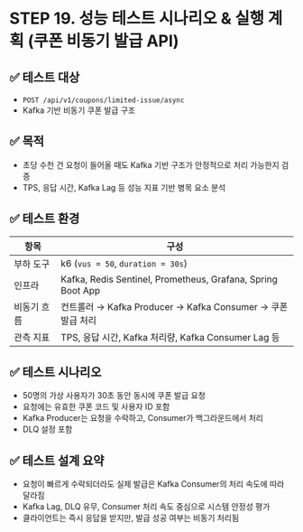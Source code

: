 # STEP 19. 성능 테스트 시나리오 & 실행 계획 (쿠폰 비동기 발급 API)

## ✅ 테스트 대상

- `POST /api/v1/coupons/limited-issue/async`
- Kafka 기반 비동기 쿠폰 발급 구조

## ✅ 목적

- 초당 수천 건 요청이 들어올 때도 Kafka 기반 구조가 안정적으로 처리 가능한지 검증
- TPS, 응답 시간, Kafka Lag 등 성능 지표 기반 병목 요소 분석

## ✅ 테스트 환경

| 항목 | 구성 |
|------|------|
| 부하 도구 | k6 (`vus = 50`, `duration = 30s`) |
| 인프라 | Kafka, Redis Sentinel, Prometheus, Grafana, Spring Boot App |
| 비동기 흐름 | 컨트롤러 → Kafka Producer → Kafka Consumer → 쿠폰 발급 처리 |
| 관측 지표 | TPS, 응답 시간, Kafka 처리량, Kafka Consumer Lag 등 |

## ✅ 테스트 시나리오

- 50명의 가상 사용자가 30초 동안 동시에 쿠폰 발급 요청
- 요청에는 유효한 쿠폰 코드 및 사용자 ID 포함
- Kafka Producer는 요청을 수락하고, Consumer가 백그라운드에서 처리
- DLQ 설정 포함

## ✅ 테스트 설계 요약

- 요청이 빠르게 수락되더라도 실제 발급은 Kafka Consumer의 처리 속도에 따라 달라짐
- Kafka Lag, DLQ 유무, Consumer 처리 속도 중심으로 시스템 안정성 평가
- 클라이언트는 즉시 응답을 받지만, 발급 성공 여부는 비동기 처리됨
